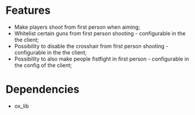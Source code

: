 # Features
- Make players shoot from first person when aiming;
- Whitelist certain guns from first person shooting - configurable in the the client;
- Possibility to disable the crosshair from first person shooting - configurable in the the client;
- Possibility to also make people fistfight in first person - configurable in the config of the client;

# Dependencies
- ox_lib
